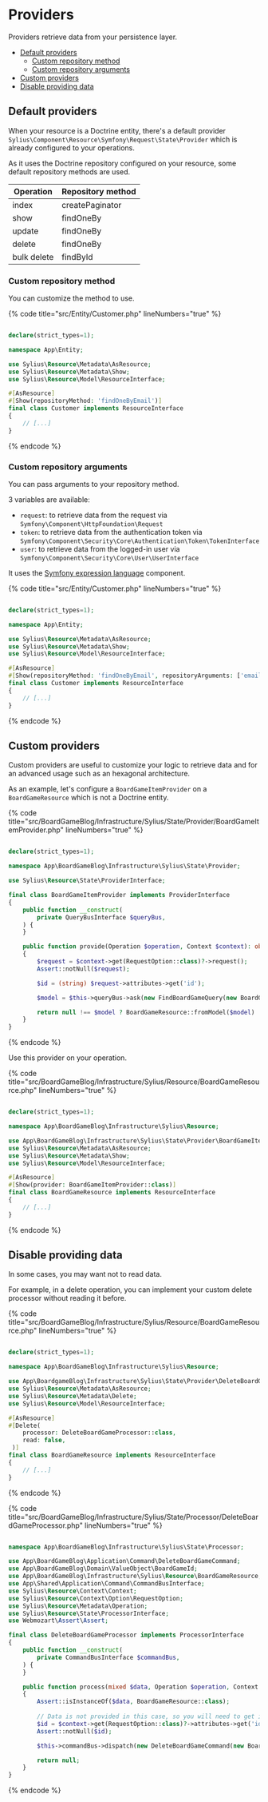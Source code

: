 # Providers

Providers retrieve data from your persistence layer.

<!-- TOC -->
* [Default providers](#default-providers)
  * [Custom repository method](#custom-repository-method)
  * [Custom repository arguments](#custom-repository-arguments)
* [Custom providers](#custom-providers)
* [Disable providing data](#disable-providing-data)
<!-- TOC -->

## Default providers

When your resource is a Doctrine entity, there's a default provider `Sylius\Component\Resource\Symfony\Request\State\Provider` which is already configured to your operations.

As it uses the Doctrine repository configured on your resource, some default repository methods are used.

| Operation   | Repository method |
|-------------|-------------------|
| index       | createPaginator   |
| show        | findOneBy         |
| update      | findOneBy         |
| delete      | findOneBy         |
| bulk delete | findById          |

### Custom repository method

You can customize the method to use.

{% code title="src/Entity/Customer.php" lineNumbers="true" %}
```php

declare(strict_types=1);

namespace App\Entity;

use Sylius\Resource\Metadata\AsResource;
use Sylius\Resource\Metadata\Show;
use Sylius\Resource\Model\ResourceInterface;

#[AsResource]
#[Show(repositoryMethod: 'findOneByEmail')]
final class Customer implements ResourceInterface
{
    // [...]
}
```
{% endcode %}

### Custom repository arguments

You can pass arguments to your repository method.

3 variables are available:

* `request`: to retrieve data from the request via `Symfony\Component\HttpFoundation\Request`
* `token`: to retrieve data from the authentication token via `Symfony\Component\Security\Core\Authentication\Token\TokenInterface`
* `user`: to retrieve data from the logged-in user via `Symfony\Component\Security\Core\User\UserInterface`

It uses the [Symfony expression language](https://symfony.com/doc/current/components/expression_language.html) component.

{% code title="src/Entity/Customer.php" lineNumbers="true" %}
```php

declare(strict_types=1);

namespace App\Entity;

use Sylius\Resource\Metadata\AsResource;
use Sylius\Resource\Metadata\Show;
use Sylius\Resource\Model\ResourceInterface;

#[AsResource]
#[Show(repositoryMethod: 'findOneByEmail', repositoryArguments: ['email' => "request.attributes.get('email')"])]
final class Customer implements ResourceInterface
{
    // [...]
}
```
{% endcode %}

## Custom providers

Custom providers are useful to customize your logic to retrieve data and for an advanced usage such as an hexagonal architecture.

As an example, let's configure a `BoardGameItemProvider` on a `BoardGameResource` which is not a Doctrine entity.

{% code title="src/BoardGameBlog/Infrastructure/Sylius/State/Provider/BoardGameItemProvider.php" lineNumbers="true" %}
```php

declare(strict_types=1);

namespace App\BoardGameBlog\Infrastructure\Sylius\State\Provider;

use Sylius\Resource\State\ProviderInterface;

final class BoardGameItemProvider implements ProviderInterface
{
    public function __construct(
        private QueryBusInterface $queryBus,
    ) {
    }

    public function provide(Operation $operation, Context $context): object|array|null
    {
        $request = $context->get(RequestOption::class)?->request();
        Assert::notNull($request);

        $id = (string) $request->attributes->get('id');

        $model = $this->queryBus->ask(new FindBoardGameQuery(new BoardGameId(Uuid::fromString($id))));

        return null !== $model ? BoardGameResource::fromModel($model) : null;
    }
}
```
{% endcode %}

Use this provider on your operation.

{% code title="src/BoardGameBlog/Infrastructure/Sylius/Resource/BoardGameResource.php" lineNumbers="true" %}
```php

declare(strict_types=1);

namespace App\BoardGameBlog\Infrastructure\Sylius\Resource;

use App\BoardGameBlog\Infrastructure\Sylius\State\Provider\BoardGameItemProvider;
use Sylius\Resource\Metadata\AsResource;
use Sylius\Resource\Metadata\Show;
use Sylius\Resource\Model\ResourceInterface;

#[AsResource]
#[Show(provider: BoardGameItemProvider::class)]
final class BoardGameResource implements ResourceInterface
{
    // [...]
}
```
{% endcode %}

## Disable providing data

In some cases, you may want not to read data.

For example, in a delete operation, you can implement your custom delete processor without reading it before.

{% code title="src/BoardGameBlog/Infrastructure/Sylius/Resource/BoardGameResource.php" lineNumbers="true" %}
```php

declare(strict_types=1);

namespace App\BoardGameBlog\Infrastructure\Sylius\Resource;

use App\BoardgameBlog\Infrastructure\Sylius\State\Provider\DeleteBoardGameProcessor;
use Sylius\Resource\Metadata\AsResource;
use Sylius\Resource\Metadata\Delete;
use Sylius\Resource\Model\ResourceInterface;

#[AsResource]
#[Delete(
    processor: DeleteBoardGameProcessor::class,
    read: false,
 )]
final class BoardGameResource implements ResourceInterface
{
    // [...]
}
```
{% endcode %}

{% code title="src/BoardGameBlog/Infrastructure/Sylius/State/Processor/DeleteBoardGameProcessor.php" lineNumbers="true" %}
```php

namespace App\BoardGameBlog\Infrastructure\Sylius\State\Processor;

use App\BoardGameBlog\Application\Command\DeleteBoardGameCommand;
use App\BoardGameBlog\Domain\ValueObject\BoardGameId;
use App\BoardGameBlog\Infrastructure\Sylius\Resource\BoardGameResource;
use App\Shared\Application\Command\CommandBusInterface;
use Sylius\Resource\Context\Context;
use Sylius\Resource\Context\Option\RequestOption;
use Sylius\Resource\Metadata\Operation;
use Sylius\Resource\State\ProcessorInterface;
use Webmozart\Assert\Assert;

final class DeleteBoardGameProcessor implements ProcessorInterface
{
    public function __construct(
        private CommandBusInterface $commandBus,
    ) {
    }

    public function process(mixed $data, Operation $operation, Context $context): mixed
    {
        Assert::isInstanceOf($data, BoardGameResource::class);
        
        // Data is not provided in this case, so you will need to get it from the HTTP request
        $id = $context->get(RequestOption::class)?->attributes->get('id') ?? null;
        Assert::notNull($id);

        $this->commandBus->dispatch(new DeleteBoardGameCommand(new BoardGameId($id)));

        return null;
    }
}
```
{% endcode %}
